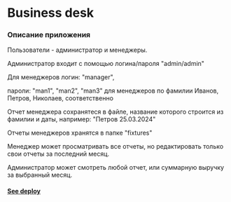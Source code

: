 # Business desk

### Описание приложения

Пользователи - администратор и менеджеры.

Администратор входит с помощью логина/пароля "admin/admin"

Для менеджеров логин: "manager",

пароли: "man1", "man2", "man3" для менеджеров по фамилии Иванов, Петров, Николаев, соответственно

Отчет менеджера сохранятеся в файле,  название которого строится из фамилии и даты, например: "Петров 25.03.2024"

Отчеты менеджеров хранятся в папке "fixtures"

Менеджер может просматривать все отчеты, но редактировать только свои отчеты за последний месяц.

Администратор может смотреть любой отчет, или суммарную выручку за выбранный месяц.

#### [See deploy](https://business-seven-kappa.vercel.app/login)
